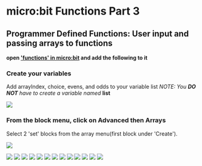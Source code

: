 # micro:bit Functions Part 3
## Programmer Defined Functions: User input and passing arrays to functions

**open ['functions' in micro:bit](https://makecode.microbit.org/) and add the following to it**

### Create your variables
Add arrayIndex, choice, evens, and odds to your variable list
*NOTE: You **DO NOT** have to create a variable named* **list**

![](https://github.com/SAYbaw/Gotham/blob/main/images/microbit/functions3/00.png)

### From the block menu, click on Advanced then Arrays
Select 2 'set' blocks from the array menu(first block under 'Create').

![](https://github.com/SAYbaw/Gotham/blob/main/images/microbit/functions3/01.png)

![](https://github.com/SAYbaw/Gotham/blob/main/images/microbit/functions3/02.png)
![](https://github.com/SAYbaw/Gotham/blob/main/images/microbit/functions3/03.png)
![](https://github.com/SAYbaw/Gotham/blob/main/images/microbit/functions3/04.png)
![](https://github.com/SAYbaw/Gotham/blob/main/images/microbit/functions3/05.png)
![](https://github.com/SAYbaw/Gotham/blob/main/images/microbit/functions3/06.png)
![](https://github.com/SAYbaw/Gotham/blob/main/images/microbit/functions3/07.png)
![](https://github.com/SAYbaw/Gotham/blob/main/images/microbit/functions3/08.png)
![](https://github.com/SAYbaw/Gotham/blob/main/images/microbit/functions3/09.png)
![](https://github.com/SAYbaw/Gotham/blob/main/images/microbit/functions3/10.png)
![](https://github.com/SAYbaw/Gotham/blob/main/images/microbit/functions3/11.png)
![](https://github.com/SAYbaw/Gotham/blob/main/images/microbit/functions3/12.png)
![](https://github.com/SAYbaw/Gotham/blob/main/images/microbit/functions3/13.png)
![](https://github.com/SAYbaw/Gotham/blob/main/images/microbit/functions3/14.png)
